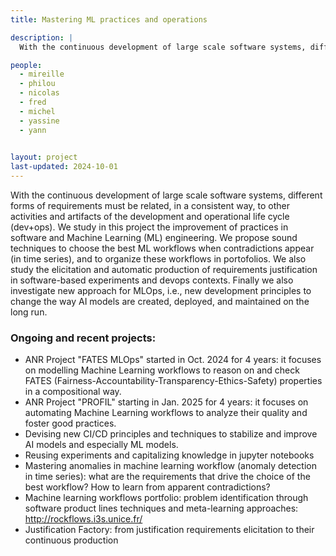 ```yaml
---
title: Mastering ML practices and operations

description: |
  With the continuous development of large scale software systems, different forms of requirements must be related, in a consistent way, to other activities and artifacts of the development and operational life cycle (dev+ops).

people:
  - mireille
  - philou
  - nicolas
  - fred
  - michel
  - yassine
  - yann
 

layout: project
last-updated: 2024-10-01
---
```


With the continuous development of large scale software systems, different forms of requirements must be related, in a consistent way, to other activities and artifacts of the development and operational life cycle (dev+ops). We study in this project the improvement of practices in software and Machine Learning (ML) engineering. We propose sound techniques to choose the best ML workflows when contradictions appear (in time series), and to organize these workflows in portofolios. We also study the elicitation and automatic production of requirements justification in software-based experiments and devops contexts. Finally we also investigate new approach for MLOps, i.e., new development principles to change the way AI models are created, deployed, and maintained on the long run.


### Ongoing and recent projects:

  - ANR Project "FATES MLOps" started in Oct. 2024 for 4 years: it focuses on modelling Machine Learning workflows to reason on and check FATES (Fairness-Accountability-Transparency-Ethics-Safety) properties in a compositional way.
  - ANR Project "PROFIL" starting in Jan. 2025 for 4 years: it focuses on automating Machine Learning workflows to analyze their quality and foster good practices.
  - Devising new CI/CD principles and techniques to stabilize and improve AI models and especially ML models.
  - Reusing experiments and capitalizing knowledge in jupyter notebooks
  - Mastering anomalies in machine learning workflow (anomaly detection in time series): what are the requirements that drive the choice of the best workflow? How to learn from apparent contradictions?
  - Machine learning workflows portfolio: problem identification through software product lines techniques and meta-learning approaches: http://rockflows.i3s.unice.fr/
  - Justification Factory: from justification requirements elicitation to their continuous production
  

